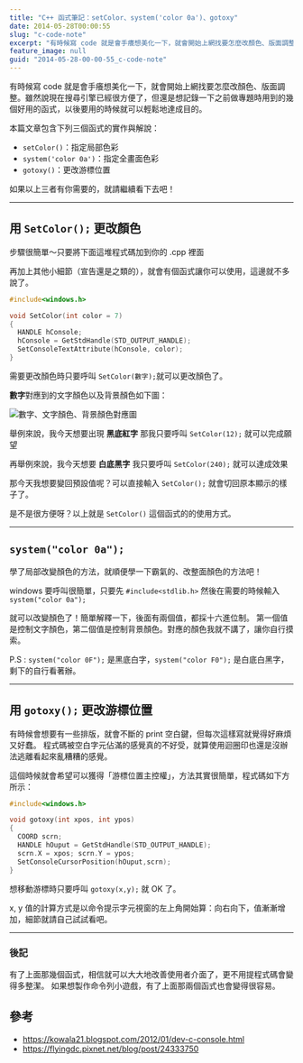 ```yaml
---
title: "C++ 函式筆記：setColor、system('color 0a')、gotoxy"
date: 2014-05-28T00:00:55
slug: "c-code-note"
excerpt: "有時候寫 code 就是會手癢想美化一下，就會開始上網找要怎麼改顏色、版面調整。雖然說現在搜尋引擎已經很方便了"
feature_image: null
guid: "2014-05-28-00-00-55_c-code-note"
---
```

有時候寫 code 就是會手癢想美化一下，就會開始上網找要怎麼改顏色、版面調整。雖然說現在搜尋引擎已經很方便了，但還是想記錄一下之前做專題時用到的幾個好用的函式，以後要用的時候就可以輕鬆地達成目的。

本篇文章包含下列三個函式的實作與解說：

*   `setColor()`：指定局部色彩
*   `system('color 0a')`：指定全畫面色彩
*   `gotoxy()`：更改游標位置

如果以上三者有你需要的，就請繼續看下去吧！

* * *

用 `SetColor();` 更改顏色
--------------------

步驟很簡單～只要將下面這堆程式碼加到你的 .cpp 裡面

再加上其他小細節（宣告還是之類的），就會有個函式讓你可以使用，這邊就不多說了。

```cpp
#include<windows.h>

void SetColor(int color = 7)
{
  HANDLE hConsole;
  hConsole = GetStdHandle(STD_OUTPUT_HANDLE);
  SetConsoleTextAttribute(hConsole, color);
}
```

需要更改顏色時只要呼叫 `SetColor(數字);`就可以更改顏色了。

**數字**對應到的文字顏色以及背景顏色如下圖：

![數字、文字顏色、背景顏色對應圖](/images/14097442967_4ba5bcac08_o.png)

舉例來說，我今天想要出現 **黑底紅字** 那我只要呼叫 `SetColor(12);` 就可以完成願望

再舉例來說，我今天想要 **白底黑字** 我只要呼叫 `SetColor(240);` 就可以達成效果

那今天我想要變回預設值呢？可以直接輸入 `SetColor();` 就會切回原本顯示的樣子了。

是不是很方便呀？以上就是 `SetColor()` 這個函式的的使用方式。

* * *

`system("color 0a");`
---------------------

學了局部改變顏色的方法，就順便學一下霸氣的、改整面顏色的方法吧！

windows 要呼叫很簡單，只要先 `#include<stdlib.h>` 然後在需要的時候輸入 `system("color 0a");`

就可以改變顏色了！簡單解釋一下，後面有兩個值，都採十六進位制。
第一個值是控制文字顏色，第二個值是控制背景顏色。對應的顏色我就不講了，讓你自行摸索。

P.S : `system("color 0F");` 是黑底白字，`system("color F0");` 是白底白黑字，剩下的自行看著辦。

* * *

用 `gotoxy();` 更改游標位置
--------------------

有時候會想要有一些排版，就會不斷的 print 空白鍵，但每次這樣寫就覺得好麻煩又好蠢。
程式碼被空白字元佔滿的感覺真的不好受，就算使用迴圈印也還是沒辦法逃離看起來亂糟糟的感覺。

這個時候就會希望可以獲得「游標位置主控權」，方法其實很簡單，程式碼如下方所示：

```cpp
#include<windows.h>

void gotoxy(int xpos, int ypos)
{
  COORD scrn;
  HANDLE hOuput = GetStdHandle(STD_OUTPUT_HANDLE);
  scrn.X = xpos; scrn.Y = ypos;
  SetConsoleCursorPosition(hOuput,scrn);
}
```

想移動游標時只要呼叫 `gotoxy(x,y);` 就 OK 了。

x, y 值的計算方式是以命令提示字元視窗的左上角開始算：向右向下，值漸漸增加，細節就請自己試試看吧。

* * *

### 後記

有了上面那幾個函式，相信就可以大大地改善使用者介面了，更不用提程式碼會變得多整潔。
如果想製作命令列小遊戲，有了上面那兩個函式也會變得很容易。

參考
--

* <https://kowala21.blogspot.com/2012/01/dev-c-console.html>
* <https://flyingdc.pixnet.net/blog/post/24333750>
